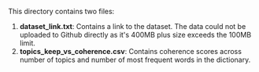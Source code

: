 This directory contains two files: 

1. **dataset_link.txt**: Contains a link to the dataset. The data could not be uploaded to Github directly as it's 400MB plus size exceeds the 100MB limit. 
2. **topics_keep_vs_coherence.csv**: Contains coherence scores across number of topics and number of most frequent words in the dictionary. 
